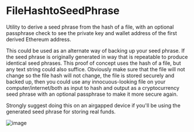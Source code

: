 # FileHashtoSeedPhrase
Utility to derive a seed phrase from the hash of a file, with an optional passphrase check to see the private key and wallet address of the first derived Ethereum address.

This could be used as an alternate way of backing up your seed phrase. If the seed phrase is originally generated in way that is repeatable to produce identical seed phrases.
This proof of concept uses the hash of a file, but any text string could also suffice. Obviously make sure that the file will not change so the file hash will not change, the file is stored securely and backed up, then you could use any innocuous-looking file on your computer/internet/both as input to hash and output as a cryptocurrency seed phrase with an optional passphrase to make it more secure again.

Strongly suggest doing this on an airgapped device if you'll be using the generated seed phrase for storing real funds.


![image](https://github.com/TMCTG/FileHashtoSeedPhrase/assets/93534190/6d6d7e40-846d-4222-b0eb-d5447d0c41a9)
